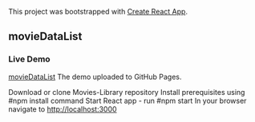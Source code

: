 This project was bootstrapped with [Create React App](https://github.com/facebook/create-react-app).

## movieDataList

### Live Demo
[movieDataList](https://benpakmnz.github.io/movieDataList/) The demo uploaded to GitHub Pages.

Download or clone Movies-Library repository
Install prerequisites using #npm install command
Start React app - run #npm start
In your browser navigate to [http://localhost:3000](http://localhost:3000)
